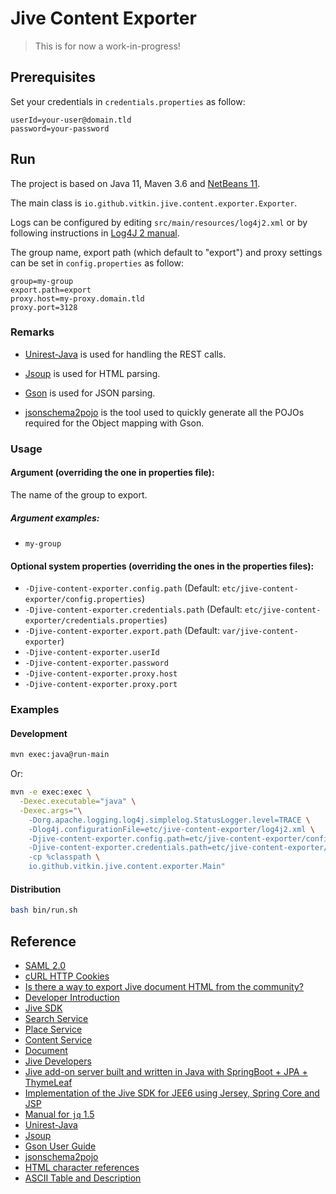 # Jive Content Exporter

> This is for now a work-in-progress!

## Prerequisites

Set your credentials in `credentials.properties` as follow:

```properties
userId=your-user@domain.tld
password=your-password
```

## Run

The project is based on Java 11, Maven 3.6 and [NetBeans 11](https://netbeans.apache.org/download/nb110/).

The main class is `io.github.vitkin.jive.content.exporter.Exporter`.

Logs can be configured by editing `src/main/resources/log4j2.xml` or by following instructions in [Log4J 2 manual](https://logging.apache.org/log4j/2.x/manual/configuration.html).

The group name, export path (which default to "export") and proxy settings can be set in `config.properties` as follow:

```properties
group=my-group
export.path=export
proxy.host=my-proxy.domain.tld
proxy.port=3128
```

### Remarks

* [Unirest-Java](http://kong.github.io/unirest-java/) is used for handling the REST calls.

* [Jsoup](https://jsoup.org/) is used for HTML parsing.

* [Gson](https://github.com/google/gson/) is used for JSON parsing.

* [jsonschema2pojo](http://www.jsonschema2pojo.org/) is the tool used to quickly generate all the POJOs required for the Object mapping with Gson.

### Usage

#### Argument (overriding the one in properties file):

The name of the group to export.

##### Argument examples:

* `my-group`

#### Optional system properties (overriding the ones in the properties files):

* `-Djive-content-exporter.config.path` (Default: `etc/jive-content-exporter/config.properties`)
* `-Djive-content-exporter.credentials.path` (Default: `etc/jive-content-exporter/credentials.properties`)
* `-Djive-content-exporter.export.path` (Default: `var/jive-content-exporter`)
* `-Djive-content-exporter.userId`
* `-Djive-content-exporter.password`
* `-Djive-content-exporter.proxy.host`
* `-Djive-content-exporter.proxy.port`

### Examples

#### Development

```bash
mvn exec:java@run-main
```

Or:

```bash
mvn -e exec:exec \
  -Dexec.executable="java" \
  -Dexec.args="\
    -Dorg.apache.logging.log4j.simplelog.StatusLogger.level=TRACE \
    -Dlog4j.configurationFile=etc/jive-content-exporter/log4j2.xml \
    -Djive-content-exporter.config.path=etc/jive-content-exporter/config.properties \
    -Djive-content-exporter.credentials.path=etc/jive-content-exporter/credentials.properties \
    -cp %classpath \
    io.github.vitkin.jive.content.exporter.Main"
```

#### Distribution

```bash
bash bin/run.sh
```

## Reference

* [SAML 2.0](https://en.wikipedia.org/wiki/SAML_2.0)
* [cURL HTTP Cookies](https://curl.haxx.se/docs/http-cookies.html)
* [Is there a way to export Jive document HTML from the community?](https://community.jivesoftware.com/thread/299080)
* [Developer Introduction](https://developer.jivesoftware.com/intro/)
* [Jive SDK](https://developer.jivesoftware.com/sdk/)
* [Search Service](https://developers.jivesoftware.com/api/v3/cloud/rest/SearchService.html)
* [Place Service](https://developers.jivesoftware.com/api/v3/cloud/rest/PlaceService.html)
* [Content Service](https://developers.jivesoftware.com/api/v3/cloud/rest/ContentService.html)
* [Document](https://developers.jivesoftware.com/api/v3/cloud/rest/DocumentEntity.html)
* [Jive Developers](https://community.jivesoftware.com/community/developer)
* [Jive add-on server built and written in Java with SpringBoot + JPA + ThymeLeaf](https://github.com/jivesoftware/jive-sdk-java-springboot)
* [Implementation of the Jive SDK for JEE6 using Jersey, Spring Core and JSP](https://github.com/jivesoftware/jive-sdk-java-jersey)
* [Manual for `jq` 1.5](https://stedolan.github.io/jq/manual/v1.5)
* [Unirest-Java](http://kong.github.io/unirest-java/)
* [Jsoup](https://jsoup.org/)
* [Gson User Guide](https://github.com/google/gson/blob/master/UserGuide.md)
* [jsonschema2pojo](http://www.jsonschema2pojo.org/)
* [HTML character references](https://en.wikipedia.org/wiki/Character_encodings_in_HTML#HTML_character_references)
* [ASCII Table and Description](http://www.asciitable.com/)
